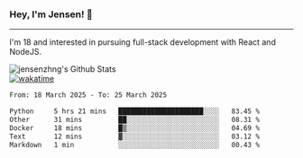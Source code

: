 ### Hey, I'm Jensen! 👋

---

I'm 18 and interested in pursuing full-stack development with React and NodeJS.

![jensenzhng's Github Stats](https://github-readme-stats.vercel.app/api?username=jensenzhng&theme=dark&show_icons=true&count_private=true)
<br />
[![wakatime](https://wakatime.com/badge/user/cbfc263d-3611-4e36-8278-8fad45fe3f62.svg)](https://wakatime.com/@cbfc263d-3611-4e36-8278-8fad45fe3f62)

<!--START_SECTION:waka-->

```txt
From: 18 March 2025 - To: 25 March 2025

Python     5 hrs 21 mins   █████████████████████░░░░   83.45 %
Other      31 mins         ██░░░░░░░░░░░░░░░░░░░░░░░   08.31 %
Docker     18 mins         █▒░░░░░░░░░░░░░░░░░░░░░░░   04.69 %
Text       12 mins         ▓░░░░░░░░░░░░░░░░░░░░░░░░   03.12 %
Markdown   1 min           ░░░░░░░░░░░░░░░░░░░░░░░░░   00.43 %
```

<!--END_SECTION:waka-->
